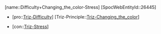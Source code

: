 ﻿---
type: TrizContradiction
aliases:
- Difficulty+Changing_the_color-Stress
license: CC BY-SA 4.0
copyright: https://github.com/SpocWeb
IsDeleted: false
IsReadOnly: false
Confidential: public
tags: 
- Triz/Contradiction
---
[name::Difficulty+Changing_the_color-Stress]
[SpocWebEntityId::26445]
+ [pro::[Triz-Difficulty](tech/Triz/Parameter/Triz-Difficulty.md)]
[Triz-Principle::[Triz-Changing_the_color](tech/Triz/Principle/Triz-Changing_the_color.md)]
- [con::[Triz-Stress](tech/Triz/Parameter/Triz-Stress.md)]

